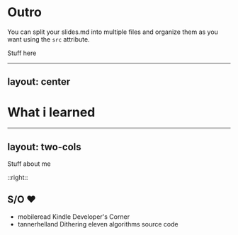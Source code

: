 # Outro

You can split your slides.md into multiple files and organize them as you want using the `src` attribute.

Stuff here

---
layout: center
---
# What i learned


---
layout: two-cols
---

Stuff about me

::right::

## S/O ❤️

- mobileread  Kindle Developer's Corner 
- tannerhelland Dithering eleven algorithms source code

<PoweredBySlidev />
